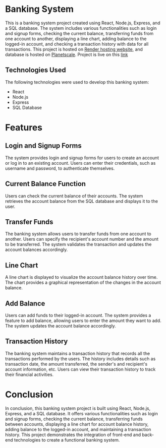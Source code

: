 # Banking System

This is a banking system project created using React, Node.js, Express, and a SQL database. The system includes various functionalities such as login and signup forms, checking the current balance, transferring funds from one account to another, displaying a line chart, adding balance to the logged-in account, and checking a transaction history with data for all transactions. This project is hosted on [Render hosting website](https://render.com/), and database is hosted on [Planetscale](https://planetscale.com/). Project is live on this [link](https://banking-system-7gdh.onrender.com/)

## Technologies Used

The following technologies were used to develop this banking system:

- React
- Node.js
- Express
- SQL Database

# Features

## Login and Signup Forms

The system provides login and signup forms for users to create an account or log in to an existing account. Users can enter their credentials, such as username and password, to authenticate themselves.


## Current Balance Function

Users can check the current balance of their accounts. The system retrieves the account balance from the SQL database and displays it to the user.

## Transfer Funds

The banking system allows users to transfer funds from one account to another. Users can specify the recipient's account number and the amount to be transferred. The system validates the transaction and updates the account balances accordingly.

## Line Chart

A line chart is displayed to visualize the account balance history over time. The chart provides a graphical representation of the changes in the account balance.

## Add Balance

Users can add funds to their logged-in account. The system provides a feature to add balance, allowing users to enter the amount they want to add. The system updates the account balance accordingly.

## Transaction History

The banking system maintains a transaction history that records all the transactions performed by the users. The history includes details such as transaction date, the amount transferred, the sender's and recipient's account information, etc. Users can view their transaction history to track their financial activities.

# Conclusion

In conclusion, this banking system project is built using React, Node.js, Express, and a SQL database. It offers various functionalities such as login and signup forms, checking the current balance, transferring funds between accounts, displaying a line chart for account balance history, adding balance to the logged-in account, and maintaining a transaction history. This project demonstrates the integration of front-end and back-end technologies to create a functional banking system.
